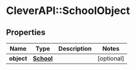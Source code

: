 # CleverAPI::SchoolObject

## Properties
Name | Type | Description | Notes
------------ | ------------- | ------------- | -------------
**object** | [**School**](School.md) |  | [optional] 


